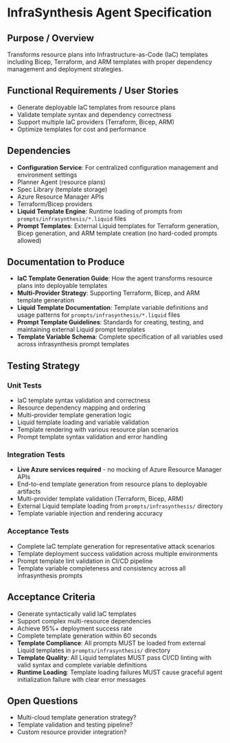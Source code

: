 # InfraSynthesis Agent Specification

## Purpose / Overview
Transforms resource plans into Infrastructure-as-Code (IaC) templates including Bicep, Terraform, and ARM templates with proper dependency management and deployment strategies.

## Functional Requirements / User Stories
- Generate deployable IaC templates from resource plans
- Validate template syntax and dependency correctness
- Support multiple IaC providers (Terraform, Bicep, ARM)
- Optimize templates for cost and performance

## Dependencies
- **Configuration Service**: For centralized configuration management and environment settings
- Planner Agent (resource plans)
- Spec Library (template storage)
- Azure Resource Manager APIs
- Terraform/Bicep providers
- **Liquid Template Engine**: Runtime loading of prompts from `prompts/infrasynthesis/*.liquid` files
- **Prompt Templates**: External Liquid templates for Terraform generation, Bicep generation, and ARM template creation (no hard-coded prompts allowed)

## Documentation to Produce
- **IaC Template Generation Guide**: How the agent transforms resource plans into deployable templates
- **Multi-Provider Strategy**: Supporting Terraform, Bicep, and ARM template generation
- **Liquid Template Documentation**: Template variable definitions and usage patterns for `prompts/infrasynthesis/*.liquid` files
- **Prompt Template Guidelines**: Standards for creating, testing, and maintaining external Liquid prompt templates
- **Template Variable Schema**: Complete specification of all variables used across infrasynthesis prompt templates

## Testing Strategy

### Unit Tests
- IaC template syntax validation and correctness
- Resource dependency mapping and ordering
- Multi-provider template generation logic
- Liquid template loading and variable validation
- Template rendering with various resource plan scenarios
- Prompt template syntax validation and error handling

### Integration Tests
- **Live Azure services required** - no mocking of Azure Resource Manager APIs
- End-to-end template generation from resource plans to deployable artifacts
- Multi-provider template validation (Terraform, Bicep, ARM)
- External Liquid template loading from `prompts/infrasynthesis/` directory
- Template variable injection and rendering accuracy

### Acceptance Tests
- Complete IaC template generation for representative attack scenarios
- Template deployment success validation across multiple environments
- Prompt template lint validation in CI/CD pipeline
- Template variable completeness and consistency across all infrasynthesis prompts

## Acceptance Criteria
- Generate syntactically valid IaC templates
- Support complex multi-resource dependencies
- Achieve 95%+ deployment success rate
- Complete template generation within 60 seconds
- **Template Compliance**: All prompts MUST be loaded from external Liquid templates in `prompts/infrasynthesis/` directory
- **Template Quality**: All Liquid templates MUST pass CI/CD linting with valid syntax and complete variable definitions
- **Runtime Loading**: Template loading failures MUST cause graceful agent initialization failure with clear error messages

## Open Questions
- Multi-cloud template generation strategy?
- Template validation and testing pipeline?
- Custom resource provider integration?
